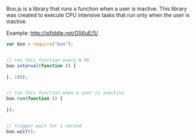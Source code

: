 Boo.js is a library that runs a function when a user is inactive. This library was created to execute CPU intensive tasks that run only when the user is inactive. 

Example: http://jsfiddle.net/G56uE/5/

```javascript
var boo = require("boo");


// run this function every N MS
boo.interval(function () {
  
}, 100);


// run this function when a user is inactive
boo.run(function () {
  
});


// trigger wait for 1 second
boo.wait();
```
